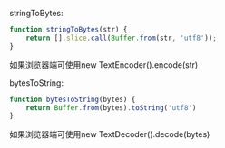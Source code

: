stringToBytes:
``` javascript
function stringToBytes(str) {
    return [].slice.call(Buffer.from(str, 'utf8'));
}
```
如果浏览器端可使用new TextEncoder().encode(str)

bytesToString:
``` javascript
function bytesToString(bytes) {
    return Buffer.from(bytes).toString('utf8')
}
```
如果浏览器端可使用new TextDecoder().decode(bytes)
